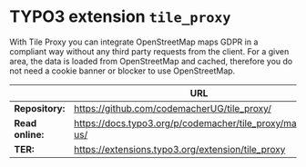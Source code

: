# TYPO3 extension `tile_proxy`

With Tile Proxy you can integrate OpenStreetMap maps GDPR in a compliant way without any third party requests from the client.
For a given area, the data is loaded from OpenStreetMap and cached, therefore you do not need a cookie banner or blocker to use OpenStreetMap.

|                  | URL                                                             |
|------------------|-----------------------------------------------------------------|
| **Repository:**  | https://github.com/codemacherUG/tile_proxy/                     |
| **Read online:** | https://docs.typo3.org/p/codemacher/tile_proxy/main/en-us/      |
| **TER:**         | https://extensions.typo3.org/extension/tile_proxy               |
